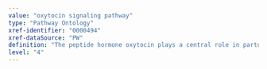```yaml
---
value: "oxytocin signaling pathway"
type: "Pathway Ontology"
xref-identifier: "0000494"
xref-dataSource: "PW"
definition: "The peptide hormone oxytocin plays a central role in parturition, lactation and sexual behavior."
level: "4"
---
```

